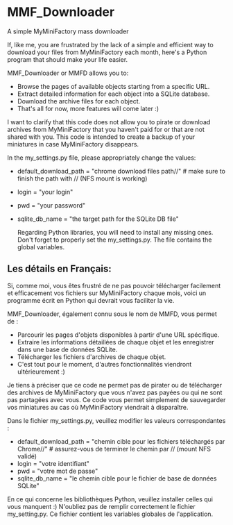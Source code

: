 # MMF_Downloader
A simple MyMiniFactory mass downloader

If, like me, you are frustrated by the lack of a simple and efficient way to download your files from MyMiniFactory each month, here's a Python program that should make your life easier.

MMF_Downloader or MMFD allows you to:

- Browse the pages of available objects starting from a specific URL.
- Extract detailed information for each object into a SQLite database.
- Download the archive files for each object.
- That's all for now, more features will come later :)

I want to clarify that this code does not allow you to pirate or download archives from MyMiniFactory that you haven't paid for or that are not shared with you. This code is intended to create a backup of your miniatures in case MyMiniFactory disappears.

In the my_settings.py file, please appropriately change the values:
- default_download_path = "chrome download files path//" # make sure to finish the path with // (NFS mount is working)
- login = "your login"
- pwd = "your password"
- sqlite_db_name = "the target path for the SQLite DB file"

  Regarding Python libraries, you will need to install any missing ones.
  Don't forget to properly set the my_settings.py. The file contains the global variables.

## Les détails en Français:
Si, comme moi, vous êtes frustré de ne pas pouvoir télécharger facilement et efficacement vos fichiers sur MyMiniFactory chaque mois, voici un programme écrit en Python qui devrait vous faciliter la vie.

MMF_Downloader, également connu sous le nom de MMFD, vous permet de :

- Parcourir les pages d'objets disponibles à partir d'une URL spécifique.
- Extraire les informations détaillées de chaque objet et les enregistrer dans une base de données SQLite.
- Télécharger les fichiers d'archives de chaque objet.
- C'est tout pour le moment, d'autres fonctionnalités viendront ultérieurement :)

Je tiens à préciser que ce code ne permet pas de pirater ou de télécharger des archives de MyMiniFactory que vous n'avez pas payées ou qui ne sont pas partagées avec vous. Ce code vous permet simplement de sauvegarder vos miniatures au cas où MyMiniFactory viendrait à disparaître.

Dans le fichier my_settings.py, veuillez modifier les valeurs correspondantes :
- default_download_path = "chemin cible pour les fichiers téléchargés par Chrome//" # assurez-vous de terminer le chemin par // (mount NFS validé)
- login = "votre identifiant"
- pwd = "votre mot de passe"
- sqlite_db_name = "le chemin cible pour le fichier de base de données SQLite"

En ce qui concerne les bibliothèques Python, veuillez installer celles qui vous manquent :)
N'oubliez pas de remplir correctement le fichier my_setting.py. Ce fichier contient les variables globales de l'application.
